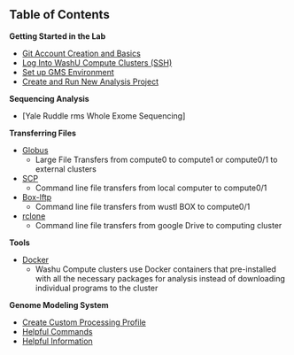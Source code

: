 # 
## Table of Contents
**Getting Started in the Lab**
  * [Git Account Creation and Basics](./Git.md "Git")
  * [Log Into WashU Compute Clusters (SSH)](./SSH.md "Logging In (SSH)")
  * [Set up GMS Environment](./gms_set_up.md)
  * [Create and Run New Analysis Project](./GMS.md "GMS")
  
**Sequencing Analysis**
  * [Yale Ruddle rms Whole Exome Sequencing]

**Transferring Files**
* [Globus](./Globus.md "Globus")
  * Large File Transfers from compute0 to compute1 or compute0/1 to external clusters
* [SCP](./SCP.md "SCP")
  * Command line file transfers from local computer to compute0/1
* [Box-lftp](./box_lftp.md)
  * Command line file transfers from wustl BOX to compute0/1
* [rclone](./rclone.md)
  * Command line file transfers from google Drive to computing cluster

**Tools**
  * [Docker](./Docker.md "Docker")
    * Washu Compute clusters use Docker containers that pre-installed with all the necessary packages for analysis instead of downloading individual programs to the cluster

**Genome Modeling System**
  * [Create Custom Processing Profile](./custom_processing_profile.md)
  * [Helpful Commands](./gms_commands.md)
  * [Helpful Information](./gms_info.md)
